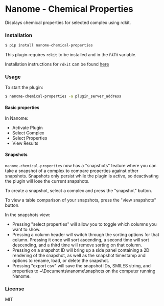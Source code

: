 # Nanome - Chemical Properties

Displays chemical properties for selected complex using rdkit.

### Installation

```sh
$ pip install nanome-chemical-properties
```

This plugin requires `rdkit` to be installed and in the `PATH` variable.

Installation instructions for `rdkit` can be found [here](http://www.rdkit.org/docs/Install.html)

### Usage

To start the plugin:

```sh
$ nanome-chemical-properties -a plugin_server_address
```

#### Basic properties

In Nanome:

- Activate Plugin
- Select Complex
- Select Properties
- View Results

#### Snapshots

`nanome-chemical-properties` now has a "snapshots" feature where you can take a snapshot of a complex to compare properties against other snapshots. Snapshots only persist while the plugin is active, so deactivating the plugin will lose the current snapshots.

To create a snapshot, select a complex and press the "snapshot" button.

To view a table comparison of your snapshots, press the "view snapshots" button.

In the snapshots view:

- Pressing "select properties" will allow you to toggle which columns you want to show.
- Pressing a column header will switch through the sorting options for that column. Pressing it once will sort ascending, a second time will sort descending, and a third time will remove sorting on that column.
- Pressing on a snapshot ID will bring up a side panel containing a 2D rendering of the snapshot, as well as the snapshot timestamp and options to rename, load, or delete the snapshot.
- Pressing "export csv" will save the snapshot IDs, SMILES string, and properties to ~\Documents\nanome\snaphots on the computer running Nanome.

### License

MIT
